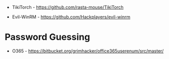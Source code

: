 
* TikiTorch - https://github.com/rasta-mouse/TikiTorch

* Evil-WinRM - https://github.com/Hackplayers/evil-winrm

# Password Guessing
* O365 - https://bitbucket.org/grimhacker/office365userenum/src/master/

